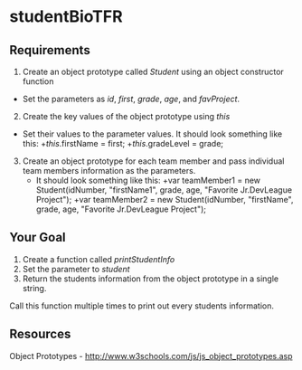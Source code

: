 # studentBioTFR

## Requirements

1. Create an object prototype called *Student* using an object constructor function 
  * Set the parameters as _id_, _first_, _grade_, _age_, and _favProject_.

2. Create the key values of the object prototype using *this* 
  * Set their values to the parameter values.
    It should look something like this:
    +*this*.firstName = first;
    +*this*.gradeLevel = grade;

3. Create an object prototype for each team member and pass individual team members information as the parameters.
   * It should look something like this:
    +var teamMember1 = new Student(idNumber, "firstName1", grade, age, "Favorite Jr.DevLeague Project");
    +var teamMember2 = new Student(idNumber, "firstName", grade, age, "Favorite Jr.DevLeague Project");

## Your Goal
1. Create a function called *printStudentInfo*
2. Set the parameter to _student_ 
3. Return the students information from the object prototype in a single string.

Call this function multiple times to print out every students information.

## Resources
Object Prototypes - http://www.w3schools.com/js/js_object_prototypes.asp
